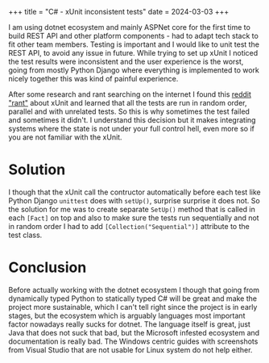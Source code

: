 +++
title = "C# - xUnit inconsistent tests"
date = 2024-03-03
+++

I am using dotnet ecosystem and mainly ASPNet core for the first time to build REST API and other platform components - had to adapt tech stack to fit other team members. Testing is important and I would like to unit test the REST API, to avoid any issue in future. While trying to set up xUnit I noticed the test results were inconsistent and the user experience is the worst, going from mostly Python Django where everything is implemented to work nicely together this was kind of painful experience.

After some research and rant searching on the internet I found this [reddit "rant"](https://www.reddit.com/r/dotnet/comments/enijsk/why_i_no_longer_use_xunit/) about xUnit and learned that all the tests are run in random order, parallel and with unrelated tests. So this is why sometimes the test failed and sometimes it didn't. I understand this decision but it makes integrating systems where the state is not under your full control hell, even more so if you are not familiar with the xUnit.

# Solution

I though that the xUnit call the contructor automatically before each test like Python Django `unittest` does with `setUp()`, surprise surprise it does not. So the solution for me was to create separate `SetUp()` method that is called in each `[Fact]` on top and also to make sure the tests run sequentially and not in random order I had to add `[Collection("Sequential")]` attribute to the test class.

# Conclusion

Before actually working with the dotnet ecosystem I though that going from dynamically typed Python to statically typed C# will be great and make the project more sustainable, which I can't tell right since the project is in early stages, but the ecosystem which is arguably languages most important factor nowadays really sucks for dotnet. The language itself is great, just Java that does not suck that bad, but the Microsoft infested ecosystem and documentation is really bad. The Windows centric guides with screenshots from Visual Studio that are not usable for Linux system do not help either.

